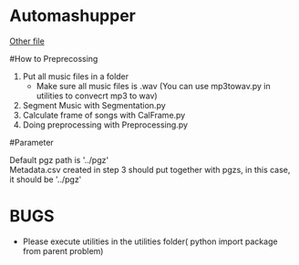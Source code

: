 # Automashupper  

[Other file](https://goo.gl/38tSPf)

#How to Preprecossing  
1.	Put all music files in a folder
    * Make sure all music files is .wav (You can use mp3towav.py in utilities to convecrt mp3 to wav)   
2.  Segment Music with Segmentation.py
3.  Calculate frame of songs with CalFrame.py
4.  Doing preprocessing with Preprocessing.py

#Parameter  

Default pgz path is '../pgz'  
Metadata.csv created in step 3 should put together with pgzs, in this case, it should be '../pgz'  

# BUGS
* Please execute utilities in the utilities folder( python import package from parent problem)  